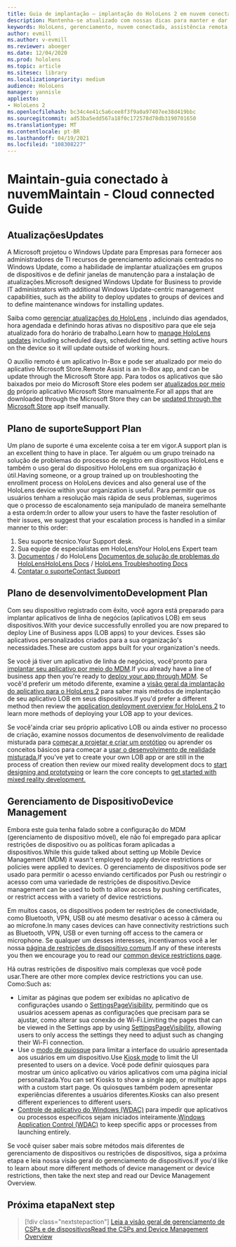 ```yaml
---
title: Guia de implantação – implantação do HoloLens 2 em nuvem conectada em escala com o auxílio remoto-manter
description: Mantenha-se atualizado com nossas dicas para manter e dar suporte a dispositivos de HoloLens em uma rede conectada em nuvem.
keywords: HoloLens, gerenciamento, nuvem conectada, assistência remota, AAD, Azure AD, MDM, gerenciamento de dispositivo móvel
author: evmill
ms.author: v-evmill
ms.reviewer: aboeger
ms.date: 12/04/2020
ms.prod: hololens
ms.topic: article
ms.sitesec: library
ms.localizationpriority: medium
audience: HoloLens
manager: yannisle
appliesto:
- HoloLens 2
ms.openlocfilehash: bc34c4e41c5a6cee8f3f9a0a97407ee38d419bbc
ms.sourcegitcommit: ad53ba5edd567a18f0c172578d78db3190701650
ms.translationtype: MT
ms.contentlocale: pt-BR
ms.lasthandoff: 04/19/2021
ms.locfileid: "108308227"
---
```

# <a name="maintain---cloud-connected-guide"></a><span data-ttu-id="fb985-104">Maintain-guia conectado à nuvem</span><span class="sxs-lookup"><span data-stu-id="fb985-104">Maintain - Cloud connected Guide</span></span>

## <a name="updates"></a><span data-ttu-id="fb985-105">Atualizações</span><span class="sxs-lookup"><span data-stu-id="fb985-105">Updates</span></span>

<span data-ttu-id="fb985-106">A Microsoft projetou o Windows Update para Empresas para fornecer aos administradores de TI recursos de gerenciamento adicionais centrados no Windows Update, como a habilidade de implantar atualizações em grupos de dispositivos e de definir janelas de manutenção para a instalação de atualizações.</span><span class="sxs-lookup"><span data-stu-id="fb985-106">Microsoft designed Windows Update for Business to provide IT administrators with additional Windows Update-centric management capabilities, such as the ability to deploy updates to groups of devices and to define maintenance windows for installing updates.</span></span>

<span data-ttu-id="fb985-107">Saiba como [gerenciar atualizações do HoloLens](https://docs.microsoft.com/hololens/hololens-updates) , incluindo dias agendados, hora agendada e definindo horas ativas no dispositivo para que ele seja atualizado fora do horário de trabalho.</span><span class="sxs-lookup"><span data-stu-id="fb985-107">Learn how to [manage HoloLens updates](https://docs.microsoft.com/hololens/hololens-updates) including scheduled days, scheduled time, and setting active hours on the device so it will update outside of working hours.</span></span>

<span data-ttu-id="fb985-108">O auxílio remoto é um aplicativo In-Box e pode ser atualizado por meio do aplicativo Microsoft Store.</span><span class="sxs-lookup"><span data-stu-id="fb985-108">Remote Assist is an In-Box app, and can be update through the Microsoft Store app.</span></span> <span data-ttu-id="fb985-109">Para todos os aplicativos que são baixados por meio do Microsoft Store eles podem ser [atualizados por meio do](https://docs.microsoft.com/hololens/holographic-store-apps#update-apps) próprio aplicativo Microsoft Store manualmente.</span><span class="sxs-lookup"><span data-stu-id="fb985-109">For all apps that are downloaded through the Microsoft Store they can be [updated through the Microsoft Store](https://docs.microsoft.com/hololens/holographic-store-apps#update-apps) app itself manually.</span></span>

## <a name="support-plan"></a><span data-ttu-id="fb985-110">Plano de suporte</span><span class="sxs-lookup"><span data-stu-id="fb985-110">Support Plan</span></span>

<span data-ttu-id="fb985-111">Um plano de suporte é uma excelente coisa a ter em vigor.</span><span class="sxs-lookup"><span data-stu-id="fb985-111">A support plan is an excellent thing to have in place.</span></span> <span data-ttu-id="fb985-112">Ter alguém ou um grupo treinado na solução de problemas do processo de registro em dispositivos HoloLens e também o uso geral do dispositivo HoloLens em sua organização é útil.</span><span class="sxs-lookup"><span data-stu-id="fb985-112">Having someone, or a group trained up on troubleshooting the enrollment process on HoloLens devices and also general use of the HoloLens device within your organization is useful.</span></span> <span data-ttu-id="fb985-113">Para permitir que os usuários tenham a resolução mais rápida de seus problemas, sugerimos que o processo de escalonamento seja manipulado de maneira semelhante a esta ordem:</span><span class="sxs-lookup"><span data-stu-id="fb985-113">In order to allow your users to have the faster resolution of their issues, we suggest that your escalation process is handled in a similar manner to this order:</span></span>

1. <span data-ttu-id="fb985-114">Seu suporte técnico.</span><span class="sxs-lookup"><span data-stu-id="fb985-114">Your Support desk.</span></span>
2. <span data-ttu-id="fb985-115">Sua equipe de especialistas em HoloLens</span><span class="sxs-lookup"><span data-stu-id="fb985-115">Your HoloLens Expert team</span></span>
3. <span data-ttu-id="fb985-116">[Documentos](https://docs.microsoft.com/hololens/)  /  do HoloLens [Documentos de solução de problemas do HoloLens](https://docs.microsoft.com/hololens/hololens-troubleshooting)</span><span class="sxs-lookup"><span data-stu-id="fb985-116">[HoloLens Docs](https://docs.microsoft.com/hololens/) / [HoloLens Troubleshooting Docs](https://docs.microsoft.com/hololens/hololens-troubleshooting)</span></span>
4. [<span data-ttu-id="fb985-117">Contatar o suporte</span><span class="sxs-lookup"><span data-stu-id="fb985-117">Contact Support</span></span>](https://support.serviceshub.microsoft.com/supportforbusiness/create?sapId=e9391227-fa6d-927b-0fff-f96288631b8f)

## <a name="development-plan"></a><span data-ttu-id="fb985-118">Plano de desenvolvimento</span><span class="sxs-lookup"><span data-stu-id="fb985-118">Development Plan</span></span>

<span data-ttu-id="fb985-119">Com seu dispositivo registrado com êxito, você agora está preparado para implantar aplicativos de linha de negócios (aplicativos LOB) em seus dispositivos.</span><span class="sxs-lookup"><span data-stu-id="fb985-119">With your device successfully enrolled you are now prepared to deploy Line of Business apps (LOB apps) to your devices.</span></span> <span data-ttu-id="fb985-120">Esses são aplicativos personalizados criados para a sua organização&#39;s necessidades.</span><span class="sxs-lookup"><span data-stu-id="fb985-120">These are custom apps built for your organization&#39;s needs.</span></span>

<span data-ttu-id="fb985-121">Se você já tiver um aplicativo de linha de negócios, você&#39;pronto para [implantar seu aplicativo por meio do MDM](https://docs.microsoft.com/hololens/app-deploy-intune).</span><span class="sxs-lookup"><span data-stu-id="fb985-121">If you already have a line of business app then you&#39;re ready to [deploy your app through MDM](https://docs.microsoft.com/hololens/app-deploy-intune).</span></span> <span data-ttu-id="fb985-122">Se você&#39;d preferir um método diferente, examine a [visão geral da implantação do aplicativo para o HoloLens 2](https://docs.microsoft.com/hololens/app-deploy-overview) para saber mais métodos de implantação de seu aplicativo LOB em seus dispositivos.</span><span class="sxs-lookup"><span data-stu-id="fb985-122">If you&#39;d prefer a different method then review the [application deployment overview for HoloLens 2](https://docs.microsoft.com/hololens/app-deploy-overview) to learn more methods of deploying your LOB app to your devices.</span></span>

<span data-ttu-id="fb985-123">Se você&#39;ainda criar seu próprio aplicativo LOB ou ainda estiver no processo de criação, examine nossos documentos de desenvolvimento de realidade misturada para [começar a projetar e criar um protótipo](https://docs.microsoft.com/windows/mixed-reality/design/design) ou aprender os conceitos básicos para começar a [usar o desenvolvimento de realidade misturada.](https://docs.microsoft.com/windows/mixed-reality/discover/get-started-with-mr)</span><span class="sxs-lookup"><span data-stu-id="fb985-123">If you&#39;ve yet to create your own LOB app or are still in the process of creation then review our mixed reality development docs to [start designing and prototyping](https://docs.microsoft.com/windows/mixed-reality/design/design) or learn the core concepts to [get started with mixed reality development.](https://docs.microsoft.com/windows/mixed-reality/discover/get-started-with-mr)</span></span>

## <a name="device-management"></a><span data-ttu-id="fb985-124">Gerenciamento de Dispositivo</span><span class="sxs-lookup"><span data-stu-id="fb985-124">Device Management</span></span> 

<span data-ttu-id="fb985-125">Embora este guia tenha falado sobre a configuração do MDM (gerenciamento de dispositivo móvel), ele não foi empregado para aplicar restrições de dispositivo ou as políticas foram aplicadas a dispositivos.</span><span class="sxs-lookup"><span data-stu-id="fb985-125">While this guide talked about setting up Mobile Device Management (MDM) it wasn't employed to apply device restrictions or policies were applied to devices.</span></span> <span data-ttu-id="fb985-126">O gerenciamento de dispositivos pode ser usado para permitir o acesso enviando certificados por Push ou restringir o acesso com uma variedade de restrições de dispositivo.</span><span class="sxs-lookup"><span data-stu-id="fb985-126">Device management can be used to both to allow access by pushing certificates, or restrict access with a variety of device restrictions.</span></span> 

<span data-ttu-id="fb985-127">Em muitos casos, os dispositivos podem ter restrições de conectividade, como Bluetooth, VPN, USB ou até mesmo desativar o acesso à câmera ou ao microfone.</span><span class="sxs-lookup"><span data-stu-id="fb985-127">In many cases devices can have connectivity restrictions such as Bluetooth, VPN, USB or even turning off access to the camera or microphone.</span></span> <span data-ttu-id="fb985-128">Se qualquer um desses interesses, incentivamos você a ler nossa [página de restrições de dispositivo comum](hololens-common-device-restrictions.md).</span><span class="sxs-lookup"><span data-stu-id="fb985-128">If any of these interests you then we encourage you to read our [common device restrictions page](hololens-common-device-restrictions.md).</span></span>

<span data-ttu-id="fb985-129">Há outras restrições de dispositivo mais complexas que você pode usar.</span><span class="sxs-lookup"><span data-stu-id="fb985-129">There are other more complex device restrictions you can use.</span></span> <span data-ttu-id="fb985-130">Como:</span><span class="sxs-lookup"><span data-stu-id="fb985-130">Such as:</span></span>

- <span data-ttu-id="fb985-131">Limitar as páginas que podem ser exibidas no aplicativo de configurações usando o [SettingsPageVisibility](settings-uri-list.md), permitindo que os usuários acessem apenas as configurações que precisam para se ajustar, como alterar sua conexão de Wi-Fi.</span><span class="sxs-lookup"><span data-stu-id="fb985-131">Limiting the pages that can be viewed in the Settings app by using [SettingsPageVisibility](settings-uri-list.md), allowing users to only access the settings they need to adjust such as changing their Wi-Fi connection.</span></span>
- <span data-ttu-id="fb985-132">Use o [modo de quiosque](hololens-kiosk.md) para limitar a interface do usuário apresentada aos usuários em um dispositivo.</span><span class="sxs-lookup"><span data-stu-id="fb985-132">Use [Kiosk mode](hololens-kiosk.md) to limit the UI presented to users on a device.</span></span> <span data-ttu-id="fb985-133">Você pode definir quiosques para mostrar um único aplicativo ou vários aplicativos com uma página inicial personalizada.</span><span class="sxs-lookup"><span data-stu-id="fb985-133">You can set Kiosks to show a single app, or multiple apps with a custom start page.</span></span> <span data-ttu-id="fb985-134">Os quiosques também podem apresentar experiências diferentes a usuários diferentes.</span><span class="sxs-lookup"><span data-stu-id="fb985-134">Kiosks can also present different experiences to different users.</span></span>  
- <span data-ttu-id="fb985-135">[Controle de aplicativo do Windows (WDAC)](windows-defender-application-control-wdac.md) para impedir que aplicativos ou processos específicos sejam iniciados inteiramente.</span><span class="sxs-lookup"><span data-stu-id="fb985-135">[Windows Application Control (WDAC)](windows-defender-application-control-wdac.md) to keep specific apps or processes from launching entirely.</span></span>

<span data-ttu-id="fb985-136">Se você quiser saber mais sobre métodos mais diferentes de gerenciamento de dispositivos ou restrições de dispositivos, siga a próxima etapa e leia nossa visão geral do gerenciamento de dispositivos.</span><span class="sxs-lookup"><span data-stu-id="fb985-136">If you'd like to learn about more different methods of device management or device restrictions, then take the next step and read our Device Management Overview.</span></span>

## <a name="next-step"></a><span data-ttu-id="fb985-137">Próxima etapa</span><span class="sxs-lookup"><span data-stu-id="fb985-137">Next step</span></span>

> [!div class="nextstepaction"]
> [<span data-ttu-id="fb985-138">Leia a visão geral de gerenciamento de CSPs e de dispositivos</span><span class="sxs-lookup"><span data-stu-id="fb985-138">Read the CSPs and Device Management Overview</span></span>](hololens-csp-policy-overview.md)